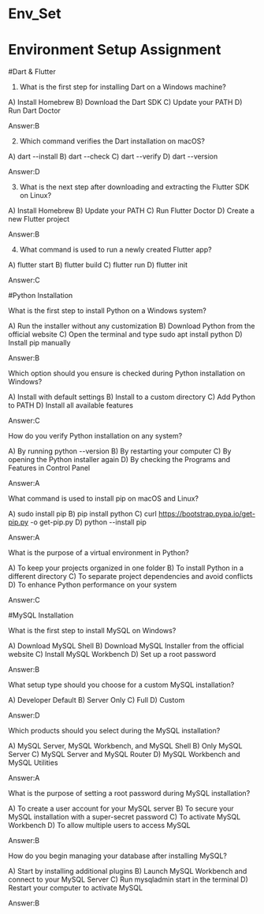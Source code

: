 # Env_Set

# Environment Setup Assignment

#Dart & Flutter

1. What is the first step for installing Dart on a Windows machine?

A) Install Homebrew
B) Download the Dart SDK
C) Update your PATH
D) Run Dart Doctor

Answer:B 


2. Which command verifies the Dart installation on macOS?

A) dart --install
B) dart --check
C) dart --verify
D) dart --version

Answer:D


3. What is the next step after downloading and extracting the Flutter SDK on Linux?

A) Install Homebrew
B) Update your PATH
C) Run Flutter Doctor
D) Create a new Flutter project

Answer:B


4. What command is used to run a newly created Flutter app?

A) flutter start
B) flutter build
C) flutter run
D) flutter init

Answer:C


#Python Installation

What is the first step to install Python on a Windows system?

A) Run the installer without any customization
B) Download Python from the official website
C) Open the terminal and type sudo apt install python
D) Install pip manually

Answer:B


Which option should you ensure is checked during Python installation on Windows?

A) Install with default settings
B) Install to a custom directory
C) Add Python to PATH
D) Install all available features

Answer:C


How do you verify Python installation on any system?

A) By running python --version
B) By restarting your computer
C) By opening the Python installer again
D) By checking the Programs and Features in Control Panel

Answer:A


What command is used to install pip on macOS and Linux?

A) sudo install pip
B) pip install python
C) curl https://bootstrap.pypa.io/get-pip.py -o get-pip.py
D) python --install pip

Answer:A


What is the purpose of a virtual environment in Python?

A) To keep your projects organized in one folder
B) To install Python in a different directory
C) To separate project dependencies and avoid conflicts
D) To enhance Python performance on your system

Answer:C


#MySQL Installation

What is the first step to install MySQL on Windows?

A) Download MySQL Shell
B) Download MySQL Installer from the official website
C) Install MySQL Workbench
D) Set up a root password

Answer:B


What setup type should you choose for a custom MySQL installation?

A) Developer Default
B) Server Only
C) Full
D) Custom

Answer:D


Which products should you select during the MySQL installation?

A) MySQL Server, MySQL Workbench, and MySQL Shell
B) Only MySQL Server
C) MySQL Server and MySQL Router
D) MySQL Workbench and MySQL Utilities

Answer:A


What is the purpose of setting a root password during MySQL installation?

A) To create a user account for your MySQL server
B) To secure your MySQL installation with a super-secret password
C) To activate MySQL Workbench
D) To allow multiple users to access MySQL

Answer:B


How do you begin managing your database after installing MySQL?

A) Start by installing additional plugins
B) Launch MySQL Workbench and connect to your MySQL Server
C) Run mysqladmin start in the terminal
D) Restart your computer to activate MySQL

Answer:B
